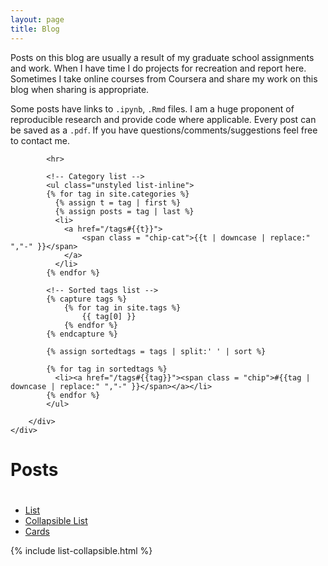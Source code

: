 ```yaml
---
layout: page
title: Blog
---
```

<div class = "row">
	<div class = "col s12 m12 l12" >
		<div class="">
			<p class = "flow-text">
			Posts on this blog are usually a result of my graduate school assignments and work. When I have time I do projects for recreation and report here. Sometimes I take online courses from Coursera and share my work on this blog when sharing is appropriate.
			</p>
			<p class = "flow-text">
			Some posts have links to <code>.ipynb</code>, <code>.Rmd</code> files. I am a huge proponent of reproducible research and provide code where applicable. Every post can be saved as a <code>.pdf</code>. If you have questions/comments/suggestions feel free to contact me.
			</p>

			<hr>

			<!-- Category list -->
			<ul class="unstyled list-inline">
			{% for tag in site.categories %}
			  {% assign t = tag | first %}
			  {% assign posts = tag | last %}
			  <li>
			  	<a href="/tags#{{t}}">
			  		<span class = "chip-cat">{{t | downcase | replace:" ","-" }}</span>
			  	</a>
			  </li>
			{% endfor %}

			<!-- Sorted tags list -->
			{% capture tags %}
				{% for tag in site.tags %}
					{{ tag[0] }}
			 	{% endfor %}
			{% endcapture %}

			{% assign sortedtags = tags | split:' ' | sort %}

			{% for tag in sortedtags %}
			  <li><a href="/tags#{{tag}}"><span class = "chip">#{{tag | downcase | replace:" ","-" }}</span></a></li>
			{% endfor %}
			</ul>

		</div>
	</div>
</div>



<div class = "row">
	<div class = "col s12 m4 l2" style = "padding:0px;">
		<h1>Posts<h1>
	</div>
	<div class = "col s12 m4 l10 hide-on-small-only">
	  <div class = "post-view-tabs-wrapper right">
	    <ul class="tabs">
	      <li class="tab "><a id="view1" class = "waves-effect waves-red btn-flat" href="#" data-view="single-list">List</a></li>
	      <li class="tab "><a id="view2" class = "waves-effect waves-red btn-flat active" href="#" data-view="collapsible-list">Collapsible List</a></li>
	      <li class="tab "><a id="view3" class = "waves-effect waves-red btn-flat" href="#" data-view="cards-list">Cards</a></li>
	    </ul>
	  </div>
	</div>
</div>



<div id = "collapsible-list"> 
{% include list-collapsible.html %}
</div>

<div id = "single-list" style = "display:none"> 
{% include list.html %}
</div>

<div id = "cards-list" class = "row" style = "display:none"> 
{% for post in site.posts %}
    <div class="col s12 m6 l6">   
        <div class="card-panel post-panel">
          <a href="{{ post.url }}"><h2>{{ post.title }}</h2></a>
          by {{post.author}}<br>
            <i class="fa fa-calendar"></i> {{post.date|date:"%b %d, %Y"}} |
            <!-- category -->
            <i class="fa fa-tag"></i>
            {% for cat in post.categories %}
               <a href="{{baseurl}}/categories/{{ cat | urlize }}/"><span class = "chip-cat">{{ cat }}</span></a>
            {% endfor %}

            <p>{{post.excerpt}}<br><a href = "{{post.url}}">...Read more</a></p>

            <!-- tags -->
            <div class = "tags">
               
            {% for tag in post.tags %}
               <a href="{{baseurl}}/tags/{{ tag | urlize }}/" ><span class = "chip">#{{ tag }}</span></a>
            {% endfor %}
            </div>
        </div>
    </div>
    {% endfor %}
</div>
